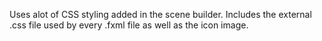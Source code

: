 Uses alot of CSS styling added in the scene builder. Includes the external .css file used by every .fxml file as well as the icon image.
